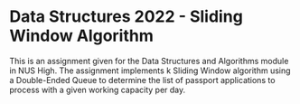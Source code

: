 # Data Structures 2022 - Sliding Window Algorithm

This is an assignment given for the Data Structures and Algorithms module in NUS High. The assignment implements k Sliding Window algorithm using a Double-Ended Queue to determine the list of passport applications to process with a given working capacity per day.
